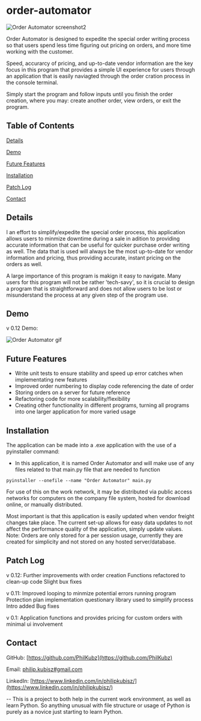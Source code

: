 # order-automator

![Order Automator screenshot2](https://github.com/PhilKubz/order-automator/assets/122698773/50c05a2f-748b-453b-9cc4-ff76affc3e86)



Order Automator is designed to expedite the special order writing process so that users spend less time figuring out pricing on orders, and more time working with the customer.

Speed, accurarcy of pricing, and up-to-date vendor information are the key focus in this program that provides a simple UI experience for users through an application that is easily naviagted through the order cration process in the console terminal.

Simply start the program and follow inputs until you finish the order creation, where you may: create another order, view orders, or exit the program.




## Table of Contents

[Details](#details)

[Demo](#demo)

[Future Features](future-features)

[Installation](#installation)

[Patch Log](#patch-log)

[Contact](#contact)




## Details

I an effort to simplify/expedite the special order process, this application allows users to minmize downtime during a sale in adition to providing accurate information that can be useful for quicker purchase order writing as well. The data that is used will always be the most up-to-date for vendor information and pricing, thus providing accurate, instant pricing on the orders as well.

A large importance of this program is makign it easy to navigate. Many users for this program will not be rather 'tech-savy', so it is crucial to design a program that is straightforward and does not allow users to be lost or misunderstand the process at any given step of the program use.



## Demo

v 0.12 Demo:

![Order Automator gif](https://github.com/PhilKubz/order-automator/assets/122698773/6dbf1d46-0c15-4097-858f-c1aecd9bb09f)


## Future Features

- Write unit tests to ensure stability and speed up error catches when implementating new features
- Improved order numbering to display code referencing the date of order
- Storing orders on a server for future reference
- Refactoring code for more scalability/flexibility
- Creating other functionality in different programs, turning all programs into one larger application for more varied usage


## Installation

The application can be made into a .exe application with the use of a pyinstaller command:

- In this application, it is named Order Automator and will make use of any files related to that main.py file that are needed to function

```
pyinstaller --onefile --name "Order Automator" main.py
```

For use of this on the work network, it may be distributed via public access networks for computers on the company file system, hosted for download online, or manually distributed.

Most important is that this application is easily updated when vendor freight changes take place. The current set-up allows for easy data updates to not affect the performance quality of the application, simply update values.
Note: Orders are only stored for a per session usage, currently they are created for simplicity and not stored on any hosted server/database.


## Patch Log

v 0.12: Further improvements with order creation
        Functions refactored to clean-up code
        Slight bux fixes

v 0.11: Improved looping to minmize potential errors running program
        Protection plan implementation
        questionary library used to simplify process
        Intro added
        Bug fixes

v 0.1: Application functions and provides pricing for custom orders with minimal ui involvement


## Contact

GitHub:   [https://github.com/PhilKubz](https://github.com/PhilKubz)

Email:    [philip.kubisz#gmail.com](philip.kubisz#gmail.com)

LinkedIn: [https://www.linkedin.com/in/philipkubisz/](https://www.linkedin.com/in/philipkubisz/)

-- This is a project to both help in the current work environment, as well as learn Python. So anything unusual with file structure or usage of Python is purely as a novice just starting to learn Python.